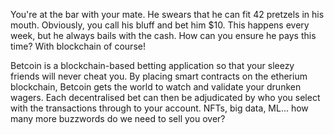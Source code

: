 You're at the bar with your mate. He swears that he can fit 42 pretzels in his mouth. Obviously, you call his bluff and bet him $10. This happens every week, but he always bails with the cash. How can you ensure he pays this time? With blockchain of course!

Betcoin is a blockchain-based betting application so that your sleezy friends will never cheat you. By placing smart contracts on the etherium blockchain, Betcoin gets the world to watch and validate your drunken wagers. Each decentralised bet can then be adjudicated by who you select with the transactions through to your account. NFTs, big data, ML... how many more buzzwords do we need to sell you over?
